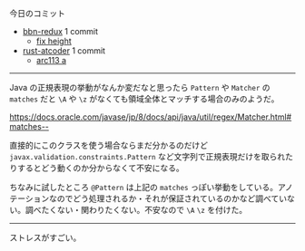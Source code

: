今日のコミット

- [bbn-redux](https://github.com/bouzuya/bbn-redux) 1 commit
  - [fix height](https://github.com/bouzuya/bbn-redux/commit/7b01a0f9863503833956ad23dab3996c32c99113)
- [rust-atcoder](https://github.com/bouzuya/rust-atcoder) 1 commit
  - [arc113 a](https://github.com/bouzuya/rust-atcoder/commit/21cfa17cef3c837ba8a1b4884ed44724f4052434)

---

Java の正規表現の挙動がなんか変だなと思ったら `Pattern` や `Matcher` の `matches` だと `\A` や `\z` がなくても領域全体とマッチする場合のみのようだ。

<https://docs.oracle.com/javase/jp/8/docs/api/java/util/regex/Matcher.html#matches-->

直接的にこのクラスを使う場合ならまだ分かるのだけど `javax.validation.constraints.Pattern` など文字列で正規表現だけを取られたりするとどう動くのか分からなくて不安になる。

ちなみに試したところ `@Pattern` は上記の `matches` っぽい挙動をしている。アノテーションなのでどう処理されるか・それが保証されているのかなど調べていない。調べたくない・関わりたくない。不安なので `\A` `\z` を付けた。

---

ストレスがすごい。

